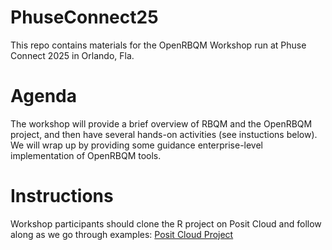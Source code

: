 # PhuseConnect25

This repo contains materials for the OpenRBQM Workshop run at Phuse Connect 2025 in Orlando, Fla. 

# Agenda

The workshop will provide a brief overview of RBQM and the OpenRBQM project, and then have several hands-on activities (see instuctions below). We will wrap up by providing some guidance enterprise-level implementation of OpenRBQM tools. 

# Instructions

Workshop participants should clone the R project on Posit Cloud and follow along as we go through examples: [Posit Cloud Project](https://posit.cloud/spaces/627310/join?access_code=Ht_i118WHp_wjQ9XGwi-b7fb1bs0y1mbbVO3JyME) 
